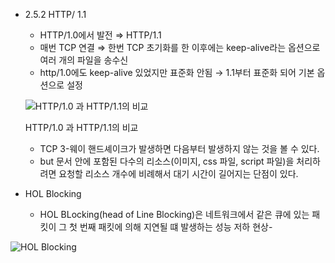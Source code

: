 - 2.5.2 HTTP/ 1.1
    - HTTP/1.0에서 발전 ⇒ HTTP/1.1
    - 매번 TCP 연결 ⇒ 한번 TCP 초기화를 한 이후에는 keep-alive라는 옵션으로 여러 개의 파일을 송수신
    - http/1.0에도 keep-alive 있었지만 표준화 안됨 → 1.1부터 표준화 되어 기본 옵션으로 설정
    
    ![HTTP/1.0 과 HTTP/1.1의 비교](https://prod-files-secure.s3.us-west-2.amazonaws.com/62984851-e23b-4643-9902-79e0f1f4f195/72d6a252-03c7-4d1b-97e5-91b13b4c6809/Untitled.png)
    
    HTTP/1.0 과 HTTP/1.1의 비교
    
    - TCP 3-웨이 핸드셰이크가 발생하면 다음부터 발생하지 않는 것을 볼 수 있다.
    - but 문서 안에 포함된 다수의 리소스(이미지, css 파일, script 파일)을 처리하려면 요청할 리소스 개수에 비례해서 대기 시간이 길어지는 단점이 있다.
- HOL Blocking
    - HOL BLocking(head of Line Blocking)은 네트워크에서 같은 큐에 있는 패킷이 그 첫 번째 패킷에 의해 지연될 떄 발생하는 성능 저하 현상- 

![HOL Blocking](https://prod-files-secure.s3.us-west-2.amazonaws.com/62984851-e23b-4643-9902-79e0f1f4f195/a9c3d827-f7fe-442d-b7ab-d1477892e3ba/Untitled.png)

